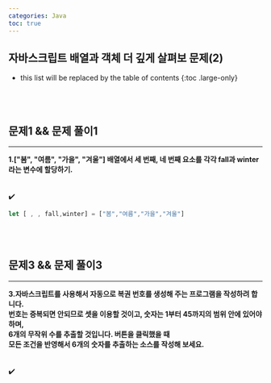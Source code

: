 ```yaml
---
categories: Java
toc: true
---
```


## 자바스크립트 배열과 객체 더 깊게 살펴보 문제(2)
* this list will be replaced by the table of contents
{:toc .large-only}
  <br> 
  <br>
  <br>
  <br>

## 문제1 && 문제 풀이1
___
**1.["봄", "여름", "가을", "겨울"] 배열에서 세 번째, 네 번째 요소를 각각 fall과 winter라는 변수에 할당하기.** 
<br>
<br>
<br>
✔️

```js
let [ , , fall,winter] = ["봄","여름","가을","겨울"]
```
<br>
<br>

## 문제3 && 문제 풀이3
___
**3.자바스크립트를 사용해서 자동으로 복권 번호를 생성해 주는 프로그램을 작성하려 합니다.** <br>
**번호는 증복되면 안되므로 셋을 이용할 것이고, 숫자는 1부터 45까지의 범위 안에 있어야 하며,** <br>
**6개의 무작위 수를 추출할 것입니다. 버튼을 클릭했을 때** <br>
**모든 조건을 반영해서 6개의 숫자를 추출하는 소스를 작성해 보세요.**
<br>
<br>
<br>
✔️
<br>
<br>
